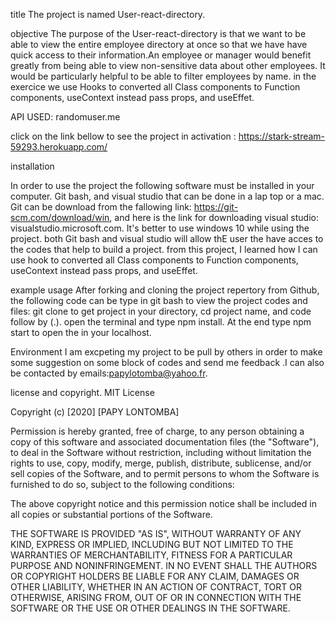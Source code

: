title
The project is named User-react-directory.

objective
The purpose of the User-react-directory is that we want to be able to view the entire employee directory at once so that we have have quick access to their information.An employee or manager would benefit greatly from being able to view non-sensitive data about other employees. It would be particularly helpful to be able to filter employees by name. in the exercice we use Hooks to converted all Class components to Function components, useContext instead pass props, and useEffet.

API USED: randomuser.me

click on the link bellow to see the project in activation : https://stark-stream-59293.herokuapp.com/

installation

In order to use the project the following software must be installed in your computer. Git bash, and visual studio that can be done in a lap top or a mac. Git can be download from the fallowing link: https://git-scm.com/download/win, and here is the link for downloading visual studio: visualstudio.microsoft.com. It's better to use windows 10 while using the project. both Git bash and visual studio will allow thE user the have acces to the codes that help to build a project. from this project, I learned how  I can use hook to converted all Class components to Function components, useContext instead pass props, and  useEffet.

example usage
After forking and cloning the project repertory from Github, the following code can be type in git bash to view the project codes and files: git clone to get project in your directory, cd project name, and code follow by (.). open the terminal and type npm install. At the end type npm start to open the in your localhost.

Environment
I am excpeting my project to be pull by others in order to make some suggestion on some block of codes and send me feedback .I can also be contacted by emails:papylotomba@yahoo.fr.

license and copyright.
MIT License

Copyright (c) [2020] [PAPY LONTOMBA]

Permission is hereby granted, free of charge, to any person obtaining a copy of this software and associated documentation files (the "Software"), to deal in the Software without restriction, including without limitation the rights to use, copy, modify, merge, publish, distribute, sublicense, and/or sell copies of the Software, and to permit persons to whom the Software is furnished to do so, subject to the following conditions:

The above copyright notice and this permission notice shall be included in all copies or substantial portions of the Software.

THE SOFTWARE IS PROVIDED "AS IS", WITHOUT WARRANTY OF ANY KIND, EXPRESS OR IMPLIED, INCLUDING BUT NOT LIMITED TO THE WARRANTIES OF MERCHANTABILITY, FITNESS FOR A PARTICULAR PURPOSE AND NONINFRINGEMENT. IN NO EVENT SHALL THE AUTHORS OR COPYRIGHT HOLDERS BE LIABLE FOR ANY CLAIM, DAMAGES OR OTHER LIABILITY, WHETHER IN AN ACTION OF CONTRACT, TORT OR OTHERWISE, ARISING FROM, OUT OF OR IN CONNECTION WITH THE SOFTWARE OR THE USE OR OTHER DEALINGS IN THE SOFTWARE.





 
